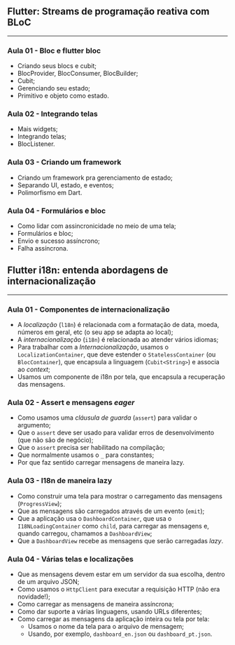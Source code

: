 ## Flutter: Streams de programação reativa com BLoC

---

### Aula 01 - Bloc e flutter bloc

- Criando seus blocs e cubit;
- BlocProvider, BlocConsumer, BlocBuilder;
- Cubit;
- Gerenciando seu estado;
- Primitivo e objeto como estado.

### Aula 02 - Integrando telas

- Mais widgets;
- Integrando telas;
- BlocListener.

### Aula 03 - Criando um framework

- Criando um framework pra gerenciamento de estado;
- Separando UI, estado, e eventos;
- Polimorfismo em Dart.

### Aula 04 - Formulários e bloc

- Como lidar com assincronicidade no meio de uma tela;
- Formulários e bloc;
- Envio e sucesso assíncrono;
- Falha assíncrona.

## Flutter i18n: entenda abordagens de internacionalização

---

### Aula 01 - Componentes de internacionalização

- A _localização_ (`l18n`) é relacionada com a formatação de data, moeda, números em geral, etc (o seu app se adapta ao local);
- A _internacionalização_ (`i18n`) é relacionada ao atender vários idiomas;
- Para trabalhar com a _Internacionalização_, usamos o `LocalizationContainer`, que deve estender o `StatelessContainer` (ou `BlocContainer`), que encapsula a linguagem (`Cubit<String>`) e associa ao _context_;
- Usamos um componente de i18n por tela, que encapsula a recuperação das mensagens.

### Aula 02 - Assert e mensagens _eager_

- Como usamos uma _cláusula de guarda_ (`assert`) para validar o argumento;
- Que o `assert` deve ser usado para validar erros de desenvolvimento (que não são de negócio);
- Que o `assert` precisa ser habilitado na compilação;
- Que normalmente usamos o `_` para constantes;
- Por que faz sentido carregar mensagens de maneira lazy.

### Aula 03 - I18n de maneira lazy

- Como construir uma tela para mostrar o carregamento das mensagens (`ProgressView`);
- Que as mensagens são carregados através de um evento (`emit`);
- Que a aplicação usa o `DashboardContainer`, que usa o `I18NLoadingContainer` como `child`, para carregar as mensagens e, quando carregou, chamamos a `DashboardView`;
- Que a `DashboardView` recebe as mensagens que serão carregadas _lazy_.

### Aula 04 - Várias telas e localizações

- Que as mensagens devem estar em um servidor da sua escolha, dentro de um arquivo JSON;
- Como usamos o `HttpClient` para executar a requisição HTTP (não era novidade!);
- Como carregar as mensagens de maneira assíncrona;
- Como dar suporte a várias linguagens, usando URLs diferentes;
- Como carregar as mensagens da aplicação inteira ou tela por tela:
  - Usamos o nome da tela para o arquivo de mensagem;
  - Usando, por exemplo, `dashboard_en.json` ou `dashboard_pt.json`.
